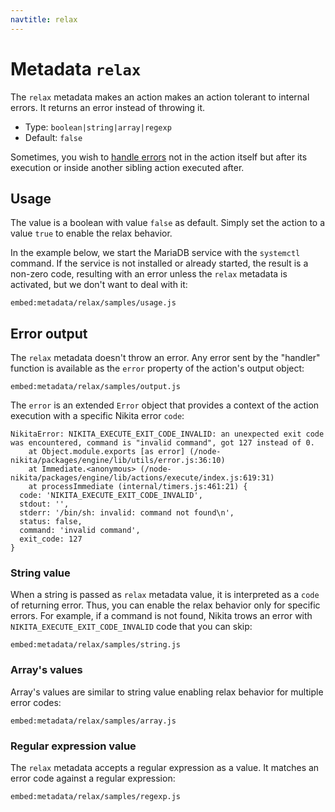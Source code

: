 ```yaml
---
navtitle: relax
---
```


# Metadata `relax`

The `relax` metadata makes an action makes an action tolerant to internal errors. It returns an error instead of throwing it.

* Type: `boolean|string|array|regexp`
* Default: `false`

Sometimes, you wish to [handle errors](/current/usages/error) not in the action itself but after its execution or inside another sibling action executed after.

## Usage

The value is a boolean with value `false` as default. Simply set the action to a value `true` to enable the relax behavior.

In the example below, we start the MariaDB service with the `systemctl` command. If the service is not installed or already started, the result is a non-zero code, resulting with an error unless the `relax` metadata is activated, but we don't want to deal with it:

`embed:metadata/relax/samples/usage.js`

## Error output

The `relax` metadata doesn't throw an error. Any error sent by the "handler" function is available as the `error` property of the action's output object:

`embed:metadata/relax/samples/output.js`

The `error` is an extended `Error` object that provides a context of the action execution with a specific Nikita error `code`:

```
NikitaError: NIKITA_EXECUTE_EXIT_CODE_INVALID: an unexpected exit code was encountered, command is "invalid command", got 127 instead of 0.
    at Object.module.exports [as error] (/node-nikita/packages/engine/lib/utils/error.js:36:10)
    at Immediate.<anonymous> (/node-nikita/packages/engine/lib/actions/execute/index.js:619:31)
    at processImmediate (internal/timers.js:461:21) {
  code: 'NIKITA_EXECUTE_EXIT_CODE_INVALID',
  stdout: '',
  stderr: '/bin/sh: invalid: command not found\n',
  status: false,
  command: 'invalid command',
  exit_code: 127
}
```

### String value

When a string is passed as `relax` metadata value, it is interpreted as a `code` of returning error. Thus, you can enable the relax behavior only for specific errors. For example, if a command is not found, Nikita trows an error with `NIKITA_EXECUTE_EXIT_CODE_INVALID` code that you can skip:

`embed:metadata/relax/samples/string.js`

### Array's values

Array's values are similar to string value enabling relax behavior for multiple error codes:

`embed:metadata/relax/samples/array.js`

### Regular expression value

The `relax` metadata accepts a regular expression as a value. It matches an error code against a regular expression:

`embed:metadata/relax/samples/regexp.js`
